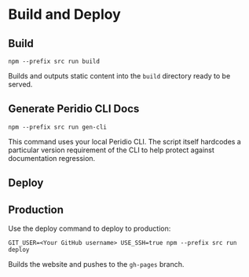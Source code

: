 # Build and Deploy

## Build

```
npm --prefix src run build
```

Builds and outputs static content into the `build` directory ready to be served.

## Generate Peridio CLI Docs

```
npm --prefix src run gen-cli
```

This command uses your local Peridio CLI. The script itself hardcodes a particular version requirement of the CLI to help protect against documentation regression.

## Deploy

## Production

Use the deploy command to deploy to production:

```
GIT_USER=<Your GitHub username> USE_SSH=true npm --prefix src run deploy
```

Builds the website and pushes to the `gh-pages` branch.

